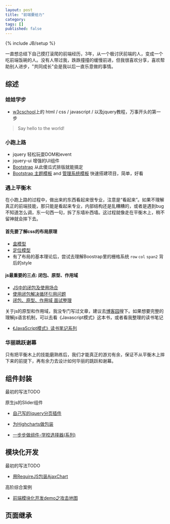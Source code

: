 ```yaml
---
layout: post
title: "前端要给力"
category: 
tags: []
published: false
---
```

{% include JB/setup %}

一直想总结下自己摸打滚爬的前端经历，3年，从一个极讨厌前端的人，变成一个吃前端饭碗的人。没有人带过我，跌跌撞撞的缓慢前进，但我很喜欢分享，喜欢帮助别人进步，"共同成长"会是我以后一直乐意做的事情。

<!-- break -->

综述
-----

### 娃娃学步

- [w3cschool](http://www.w3school.com.cn)上的 html / css / javascript / 以及jquery教程，万事开头的第一步

> Say hello to the world!

### 小跑上路

- jquery 轻松玩耍DOM和event
- jquery-ui 增强的UI组件
- [Bootstrap](http://www.bootcss.com) 从此傻瓜式排版就能搞定
- [Bootstrap 主题模板](http://www.cnblogs.com/lhb25/p/30-free-bootstrap-templates.html) and [管理系统模板](http://sudasuta.com/bootstrap-admin-templates.html) 快速搭建项目，简单，好看

### 遇上平衡木

在小跑上路的过程中，做出来的东西看起来很专业，注意是“看起来”。如果不理解真正的前端技能，那只能是看起来专业，内部结构还是乱糟糟的，或者是遇到bug不知道怎么调，东一句西一句，拆了东墙补西墙。这过程就像走在平衡木上，稍不留神就会摔下去。

#### 首先要了解css的布局原理

- [盒模型](/blog/2015/03/21/css-box-model/)
- [定位模型](/blog/2015/03/22/css-position-model/)
- 有了布局的基本理论后，尝试去理解Boostrap里的栅格系统 `row` `col` `span2` 背后的style

#### js最重要的三点: 闭包、原型、作用域

- [JS中的闭包及使用场合](/blog/2015/03/28/closure-in-js/)
- [使用闭包解决循环引用问题](/blog/2015/03/29/apply-closure-to-forloop/)
- [闭包、原型、作用域 面试整理](/blog/2015/04/22/some-interview-questions-of-javascript-2/)

关于js的原型和作用域，我没专门写过文章，建议去[博客园](http://www.cnblogs.com)搜下。如果想要完整的理解js语言机制，可以去看《Javascript模式》这本书，或者看我整理的读书笔记

- [《JavaScript模式》读书笔记系列](/tags.html#读书笔记-ref)

### 华丽跳跃谢幕

只有把平衡木上的技能磨熟练后，我们才能真正的游刃有余，保证不从平衡木上摔下来的前提下，再有余力去设计如何华丽的跳跃和谢幕。


组件封装
--------
最初的写法TODO

原生js的Slider组件


- [自己写的jquery分页插件](/blog/2015/03/03/step-by-step-jquery-plugin-pagination-1/)
- [为Highcharts做包装](/blog/2015/02/05/ajax-chart-for-highcharts/)

- [一步步做组件-学校选择器(系列)](/blog/2015/02/11/step-by-step-js-component-schoolbox-collections/)


模块化开发
---------
最初的写法TODO

- [用RequireJS包装AjaxChart](/blog/2015/02/07/wrap-ajaxchart-with-requirejs/)

高阶综合案例

- [前端模块化开发demo之攻击地图](/blog/2015/12/05/attack-map-with-amd/)


页面继承
--------


